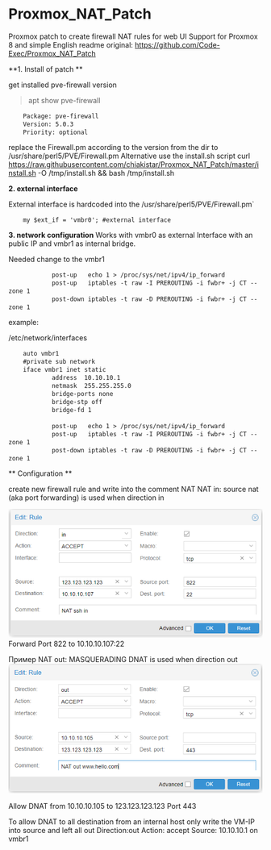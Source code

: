 # Proxmox_NAT_Patch
Proxmox patch to create firewall NAT rules for web UI
Support for Proxmox 8 and simple English readme
original: https://github.com/Code-Exec/Proxmox_NAT_Patch

**1. Install of patch **

get installed pve-firewall version
> apt show pve-firewall

        Package: pve-firewall
        Version: 5.0.3
        Priority: optional

replace the Firewall.pm according to the version from the dir to /usr/share/perl5/PVE/Firewall.pm
Alternative use the install.sh script
        curl https://raw.githubusercontent.com/chiakistar/Proxmox_NAT_Patch/master/install.sh -O /tmp/install.sh && bash /tmp/install.sh


**2. external interface** 

External interface is hardcoded into the /usr/share/perl5/PVE/Firewall.pm`

        my $ext_if = 'vmbr0'; #external interface

**3. network configuration**
Works with vmbr0 as external Interface with an public IP and vmbr1 as internal bridge.

Needed change to the vmbr1

                post-up   echo 1 > /proc/sys/net/ipv4/ip_forward
                post-up   iptables -t raw -I PREROUTING -i fwbr+ -j CT --zone 1
                post-down iptables -t raw -D PREROUTING -i fwbr+ -j CT --zone 1
                
example:

 /etc/network/interfaces

        auto vmbr1
        #private sub network
        iface vmbr1 inet static
                address  10.10.10.1
                netmask  255.255.255.0
                bridge-ports none
                bridge-stp off
                bridge-fd 1

                post-up   echo 1 > /proc/sys/net/ipv4/ip_forward
                post-up   iptables -t raw -I PREROUTING -i fwbr+ -j CT --zone 1
                post-down iptables -t raw -D PREROUTING -i fwbr+ -j CT --zone 1
** Configuration **

create new firewall rule and write into the comment NAT
NAT in:
source nat (aka port forwarding)  is used when direction in

![Sample_NAT_in](https://github.com/Code-Exec/Proxmox_NAT_Patch/blob/master/img/Sample_NAT_in.PNG)
Forward Port 822 to 10.10.10.107:22

Пример NAT out:
MASQUERADING DNAT is used when direction out
![Sample_NAT_out](https://github.com/Code-Exec/Proxmox_NAT_Patch/blob/master/img/Sample_NAT_out.PNG)

Allow DNAT from 10.10.10.105 to 123.123.123.123 Port 443

To allow DNAT to all destination from an internal host only write the VM-IP into source and left all out
Direction:out
Action: accept
Source: 10.10.10.1 on vmbr1